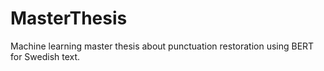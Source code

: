 # MasterThesis
Machine learning master thesis about punctuation restoration using BERT for Swedish text.
